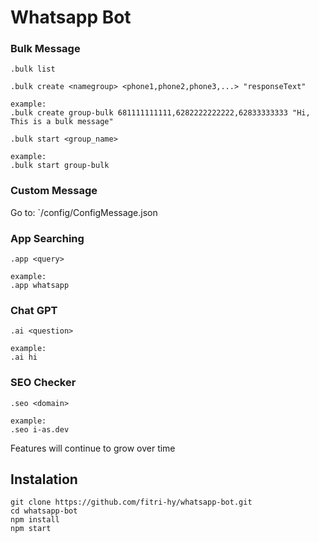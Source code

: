 # Whatsapp Bot

### Bulk Message
```
.bulk list
```
```
.bulk create <namegroup> <phone1,phone2,phone3,...> "responseText"

example:
.bulk create group-bulk 681111111111,6282222222222,62833333333 "Hi, This is a bulk message"
```
```
.bulk start <group_name>

example:
.bulk start group-bulk
```

### Custom Message
Go to: `/config/ConfigMessage.json

### App Searching
```
.app <query>

example:
.app whatsapp
```

### Chat GPT
```
.ai <question>

example:
.ai hi
```

### SEO Checker
```
.seo <domain>

example:
.seo i-as.dev
```

Features will continue to grow over time

## Instalation
```
git clone https://github.com/fitri-hy/whatsapp-bot.git
cd whatsapp-bot
npm install
npm start
```
